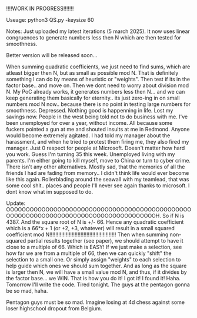 !!!!WORK IN PROGRESS!!!!!!!

Useage: python3 QS.py -keysize 60

Notes: Just uploaded my latest iterations (5 march 2025). It now uses linear congruences to generate numbers less then N which are then tested for smoothness.

Better version will be released soon...

When summing quadratic coefficients, we just need to find sums, which are atleast bigger then N, but as small as possible mod N. That is definitely something I can do by means of heuristic or "weights". Then test if its in the factor base.. and move on. Then we dont need to worry about division mod N. My PoC already works, it generates numbers less then N... and we can keep generating them basically for eternity.. its just zero-ing in on small numbers mod N now.. because there is no point in testing large numbers for smoothness. Depressed. Nothing good is happenning in life. Lost my savings now. People in the west being told not to do business with me. I've been unemployed for over a year, without income.  All because some fuckers pointed a gun at me and shouted insults at me in Redmond. Anyone would become extremely agitated. I had told my manager about the harassment, and when he tried to protest them firing me, they also fired my manager. Just 0 respect for people at Microsoft. Doesn't matter how hard you work. Guess I'm turning 35 this week. Unemployed living with my parents. I'm either going to kill myself, move to China or turn to cyber crime. There isn't any other alternatives. Mostly sad, that the memories of all the friends I had are fading from memory..  I didn't think life would ever become like this again. Rollerblading around the seawall with my teamlead, that was some cool shit.. places and people I'll never see again thanks to microsoft. I dont know what im supposed to do.

Update: OOOOOOOOOOOOOOOOOOOOOOOOOOOOOOOOOOOOOOOOOOOOOOOOOOOOOOOOOOOOOOOOOOOOOOOOOOOOOOOOOOOOOH. So if N is 4387. And the square root of N is +/- 66. Hence any quadratic coefficient which is a 66*x + 1 (or +2, +3, whatever) will result in a small squared coefficient mod N!!!!!!!!!!!!!!!!!!!!!!!!!!!!!!!!!!!!!!!!!!!!! Then when summing non-squared partial results together (see paper), we should attempt to have it close to a multiple of 66. Which is EASY! If we just make a selection, see how far we are from a multiple of 66, then we can quickly "shift" the selection to a small one. Or simply assign "weights" to each selection to help guide which ones we should sum together. And as long as the square is larger then N, we will have a small value mod N, and thus, if it divides by the factor base... we WIN. That is how you do it! I got it! I found it! Haha. Tomorrow I'll write the code. Tired tonight. The guys at the pentagon gonna be so mad, haha.

Pentagon guys must be so mad. Imagine losing at 4d chess against some loser highschool dropout from Belgium. 



